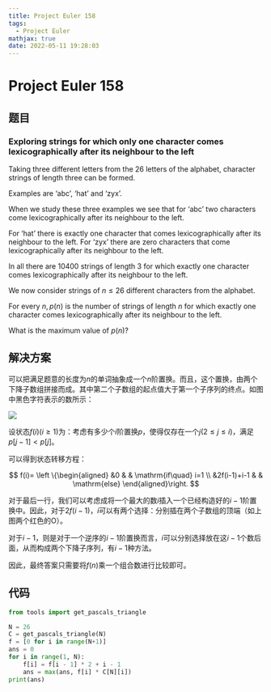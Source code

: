 ```yaml
---
title: Project Euler 158
tags:
  - Project Euler
mathjax: true
date: 2022-05-11 19:28:03
---
```


<escape><!-- more --></escape>

# Project Euler 158

## 题目

### Exploring strings for which only one character comes lexicographically after its neighbour to the left

Taking three different letters from the $26$ letters of the alphabet, character strings of length three can be formed.

Examples are ‘abc’, ‘hat’ and ‘zyx’.

When we study these three examples we see that for ‘abc’ two characters come lexicographically after its neighbour to the left.

For ‘hat’ there is exactly one character that comes lexicographically after its neighbour to the left. For ‘zyx’ there are zero characters that come lexicographically after its neighbour to the left.

In all there are $10400$ strings of length $3$ for which exactly one character comes lexicographically after its neighbour to the left.

We now consider strings of $n \leq 26$ different characters from the alphabet.

For every $n, p(n)$ is the number of strings of length $n$ for which exactly one character comes lexicographically after its neighbour to the left.

What is the maximum value of $p(n)$?

## 解决方案

可以把满足题意的长度为$n$的单词抽象成一个$n$阶置换。而且，这个置换，由两个下降子数组拼接而成。其中第二个子数组的起点值大于第一个子序列的终点。如图中黑色字符表示的数所示：

![](../images/p158-1.png)

设状态$f(i)(i\ge 1)$为：考虑有多少个$i$阶置换$p$，使得仅存在一个$j(2\le j \le i)$，满足$p[j-1]<p[j]$。

可以得到状态转移方程：

$$
f(i)=
\left \{\begin{aligned}
  &0  & & \mathrm{if\quad} i=1 \\
  &2f(i-1)+i-1  & & \mathrm{else}
\end{aligned}\right.
$$

对于最后一行，我们可以考虑成将一个最大的数$i$插入一个已经构造好的$i-1$阶置换中。因此，对于$2f(i-1)$，$i$可以有两个选择：分别插在两个子数组的顶端（如上图两个红色的O）。

对于$i-1$，则是对于一个逆序的$i-1$阶置换而言，$i$可以分别选择放在这$i-1$个数后面，从而构成两个下降子序列，有$i-1$种方法。

因此，最终答案只需要将$f(n)$乘一个组合数进行比较即可。

## 代码

```py
from tools import get_pascals_triangle

N = 26
C = get_pascals_triangle(N)
f = [0 for i in range(N+1)]
ans = 0
for i in range(1, N):
    f[i] = f[i - 1] * 2 + i - 1
    ans = max(ans, f[i] * C[N][i])
print(ans)

```
